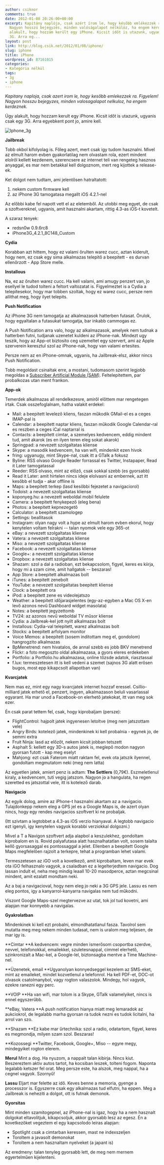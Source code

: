 ```yaml
---
author: csiknor
comments: true
date: 2012-01-08 20:26:00+00:00
excerpt: Kapitány naplója, csak azért írom le, hogy később emlékezzek rá. Figyelem!
  Nagyon hosszú bejegyzés, minden valóságalapot nélkülöz, ha engem kérdeznek. Úgy
  alakult, hogy hozzám került egy iPhone. Kicsit időt is utazunk, ugyanis csak egy
  3G. Arra eg...
layout: post
link: http://blog.csik.net/2012/01/08/iphone/
slug: iphone
title: iPhone
wordpress_id: 87161015
categories:
- Kategória nélkül
tags:
- 3g
- iphone
---
```


_Kapitany naploja, csak azert irom le, hogy kesőbb emlekezzek ra. Figyelem! Nagyon hosszu bejegyzes, minden valosagalapot nelkuloz, ha engem kerdeznek._

Úgy alakult, hogy hozzam kerult egy iPhone. Kicsit időt is utazunk, ugyanis csak egy 3G. Arra egyebkent pont jo, amire kell.

![Iphone_3g](/images/iphone_3g-jpeg-scaled500.jpg)

**Jailbreak**

Tobb okbol kifolyolag is. Főleg azert, mert csak igy tudom hasznalni. Mivel az elmult harom evben gyakorlatilag nem olvastam rola, ezert mindent elolről kellett kezdenem, szerencsere az internet teli van rengeteg hasznos anyaggal, es mar nem betakkal kell dolgoznom, mert reg kijottek a release-ek.

Ket dolgot nem tudtam, ami jelentősen hatraltatott:

  1. nekem custom firmware kell
  2. az iPhone 3G tamogatasa megallt iOS 4.2.1-nel

Az előbbi kabe fel napott vett el az eletemből. Az utobbi meg egyet, de csak a szoftvereknel, ugyanis, amit hasznalni akartam, rittig 4.3-as iOS-t kovetelt.

A szaraz tenyek:

  * redsn0w 0.9.6rc8
  * iPhone3G_4.2.1_8C148_Custom

**Cydia**

Korabban azt hittem, hogy ez valami őrulten warez cucc, aztan kiderult, hogy nem, ez csak egy sima alkalmazas telepitő a beepitett - es durvan ellenőrzott - App Store melle.

**Installous**

Na, ez az őrulten warez cucc. Ha kell valami, ami amugy penzert van, jo esellyel le tudod tolteni a feltort valtozatat is. Figyelmeztet is a Cydia a telepitesekor, hogy mar tobben szoltak, hogy ez warez cucc, persze nem allithat meg, hogy ilyet telepits.

**Push Notification**

Az iPhone 3G nem tamogatja az alkalmazasok hatterben futasat. Örulok, hogy egyaltalan a futasukat tamogatja, bar inkabb cammogas ez.

A Push Notification arra valo, hogy az alkalmazasok, amelyek nem tudnak a hatterben futni, tudjanak uzenetet kuldeni az iPhone-nak. Mindezt ugy teszik, hogy az App-ot biztosito ceg uzemeltet egy szervert, ami az Apple szerverein keresztul szol az iPhone-nak, hogy van valami ertesites.

Persze nem az en iPhone-omnak, ugyanis, ha Jailbreak-elsz, akkor nincs Push Notification.

Tobb megoldast csinaltak erre, a mostani, tudomasom szerint legjobb megoldas a [Subscriber Artificial Module (SAM)](http://www.thedailybuggle.com/enable-push-notifications-jailbroken-iphone/). Feltelepitettem, par probalkozas utan ment frankon.

**App-ok**

Temerdek alkalmazas all rendelkezesre, amiről előttem mar rengetegen irtak. Csak osszefoglalnam, hatha valakit erdekel:

  * Mail: a beepitett levelező kliens, faszan műkodik GMail-el es a ceges IMAP-pal is
  * Calendar: a beepitett naptar kliens, faszan műkodik Google Calendar-ral es reszben a ceges iCal naptarral is
  * Contacts: a beepitett cimtar, a szemelyes kedvencem, eddig mindent tud, amit akarok (es en ilyen teren eleg sokat akarok)
  * Springpad: a nevezett szolgaltatas kliense
  * Skype: a masodik kedvencem, ha van wifi, mindenkit ezen hivok
  * fring: ugyanugy, mint Skype-nal, csak itt a GTalk a fokusz
  * Byline: RSS olvaso Google Reader forrassal es Twitter, Instapaper, Read it Later tamogatassal
  * Reeder: RSS olvaso, mint az előző, csak sokkal szebb (es gyorsabb)
  * Read it Later: amit hirtelen nincs ideje elolvasni az embernek, azt itt kesőbb el tudja - akar offline is
  * Maps: a beepitett terkep (lasd kesőbbi fejezetet a navigaciorol)
  * Todoist: a nevezett szolgaltatas kliense
  * koponyeg.hu: a nevezett weboldal mobil felulete
  * Camera: a beepitett fenykepező (eleg bena)
  * Photos: a beepitett kepnezegető
  * Calculator: a beepitett szamologep
  * Settings: beallitasok
  * Instagram: olyan nagy volt a hype az elmult harom evben ekorul, hogy kenytelen voltam felrakni -- talan nyomok vele egy 365-ot
  * eBay: a nevezett szolgaltatas kliense
  * Vatera: a nevezett szolgaltatas kliense
  * Miso: a nevezett szolgaltatas kliense
  * Facebook: a nevezett szolgaltatas kliense
  * Google+: a nevezett szolgaltatas kliense
  * Dropbox: a nevezett szolgaltatas kliense
  * Shazam: szol a dal a radioban, ezt bekapcsolom, figyel, keres es kiirja, hogy mi a  szam cime, amit hallgatok -- beszaras!
  * App Store: a beepitett alkalmazas bolt
  * iTunes: a beepitett zenebolt
  * YouTube: a nevezett szolgaltatas beepitett kliense
  * Clock: a beepitett ora
  * iPod: a beepitett zene es videolejatszo
  * Weather: a beepitett időjarasjelentes (egy-az-egyben a Mac OS X-en levő azonos nevű Dashboard widget masolata)
  * Notes: a beepitett jegyzettomb
  * TV24: az azonos nevű weboldal TV műsor kliense
  * Cydia: a Jailbreak-kel jott nyilt alkalmazas bolt
  * Installous: Cydia-val telepitett, warez alkalmazas bolt
  * Stocks: a beepitett arfolyam monitor
  * Voice Memos: a beepitett (sosem inditottam meg el, gondolom) hangrogzito alkalmazas
  * BpMenetrend: nem hivatalos, de annal szebb es jobb BKV menetrend
  * Flickr: a foto megoszto oldal alkalmazasa, a gyors eleres erdekeben
  * Portfolio: a Portfolio.hu alkalmazasa, online tőzsde adatok, riasztassal
  * f.lux: termeszetesen itt is kell vedeni a szemet (sajnos 3G alatt erősen bugos, most epp kikapcsolt allapotban van)

**Kvarcjatek**

Nem mas ez, mint egy nagy kvarcjatek internet hozzaf
eressel. Csillio-milliard jatek erhető el, penzert, ingyen, alkalmazason beluli vasarlassal egyarant. Ha mar unod a Facebook-on elerhető jatekokat, itt van meg sok ezer.

Én csak parat tettem fel, csak, hogy kiprobaljam (persze):

  * FlightControl: hajpolt jatek ingyenesen letoltve (meg nem jatszottam vele)
  * Angry Birds: kotelező jatek, mindenkinek ki kell probalnia - egynek jo, de semmi extra
  * Fruit Ninja: lasd az előzőt, nekem kicsit jobban tetszett
  * Asphalt 5: kellett egy 3D-s autos jatek is, meglepő modon nagyon gyorsan futott - kap meg eselyt
  * Mahjong: ezt csak Faterom miatt raktam fel, evek ota jatszik ilyennel, gondoltam megmutatom neki (meg nem latta)

Az egyetlen jatek, amiert penz is adtam: **The Settlers** (0,79€). Eszmeletlenul kiraly, a kedvencem, tuti vegig jatszom. Nagyon jo a hangulata, ha regen szeretted es jatszottal vele, itt is kotelező darab.

**Navigacio**

Az egyik dolog, amire az iPhone-t hasznalni akartam az a navigacio. Tulajdonkepp nekem eleg a GPS jel es a Google Maps is, de azert olyan nincs, hogy egy rendes navigacios szoftvert ki ne probaljak.

(Itt szivtam a legtobbet a 4.3-as iOS verzio hianyaval. A legtobb navigacio ezt igenyli, igy kenytelen vagyok korabbi verziokkal dolgozni.)

Mivel a T a Navigon szoftvert adja alapbol a keszulekhez, gondoltam kiprobalom en is. Rovid palyafutasa alatt hasznalhatatlan volt, sosem talalta kellő gyorsasaggal es pontossaggal a jelet. Ellenben a beepitett Google Maps megfelelően rajzolt a terkepre, tehat a programban lehet valami.

Termeszetesen az iGO volt a kovetkező, amit kiprobaltam, leven mar evek ota iGO felhasznalo vagyok, a csaladban ez a legelterjedtem navigacio. Dog lassan indult el, neha meg mindig leaall 10-20 masodperce, aztan megcsinal mindent, amit ezalatt mondtam neki.

Az a baj a navigacioval, hogy nem eleg jo neki a 3G GPS jele. Lassu es nem eleg pontos, igy a kanyarrol-kanyarra navigalas nem tud műkodni.

Viszont Google Maps-szel megtervezve az utat, tok jol tud kovetni, ami alapjan mar konnyebb a navigalas.

**Gyakrolatban**

Mindenkinek ki kell ezt probalni, elmondhatatlanul fasza. Tavolrol sem mutatta meg meg nekem minden tudasat, nem is uralom meg teljesen, de mar igy is.

**Cimtar **A kedvencem: vegre minden ismerősom csoportba szerdve, nevvel, telefonokkal, emailekkel, szuletesnappal, cimmel elerhető, szinkronizalt a Mac-kel, a Google-lel, biztonsagba mentve a Time Machine-nel.

**Üzenetek, email **Ugyanolyan konnyedseggel kezelem az SMS-eket, mint az emaileket, mindet kozvetlenul a telefonrol. Ha kell PDF-et, DOC-ot olvasok csatolmanybol, vagy rogton valaszolok. Mindegy, hol vagyok, ezekre ranezni egy perc.

**VOIP **Ha van wifi, mar tolom is a Skype, GTalk valamelyiket, nincs is ennel egyszerűbb.

**eBay, Vatera **A push notification hianya miatt meg lemaradok az aukciokrol, de legalabb marha gyorsan ra tudok nezni es tudok licitalni, ha arrol van szo.

**Shazam **Ez kabe mar űrtechnika: szol a radio, odatartom, figyel, keres es megmondja, milyen szam szol. Beszaras!

**Kozossegi **Twitter, Facebook, Google+, Miso -- egyre megy, mindegyiket rogton elerem.

**Merul** Mint a dog. Ha nyuzom, a nappalt talan kibirja. Nincs kiut. Beszereztem aktiv autos tartot, ha kocsiban leszek, tolteni fogom. Naponta legalabb ketszer fel orat. Meg persze este, ha alszok, meg nappal, ha a cegnel vagyok. Szornyű!

**Lassu** Eljart mar felette az idő. Keves benne a memoria, gyenge a processzor is. Egyszerre csak egy alkalmazas tud elfutni, ha eppen. Meg a Jailbreak is neheziti a dolgot, ott is futnak demonok.

**Gyorsitas**

Mint minden szamitogepnel, az iPhone-nal is igaz, hogy ha a nem hasznalt dolgokat eltavolitjuk, kikapcsoljuk, akkor gyorsabb lesz az egesz. Én a kovetkezőket vegeztem el egy kapcsolodo leiras alapjan:

  * Spotlight csak a cimtarban keressen, mast ne indexszeljen
  * Toroltem a javasolt demonokat
  * Toroltem a nem hasznaltam nyelveket (a japant is)

Az eredmeny: talan tenyleg gyorsabb lett, de meg nem mernem egyertelműen kijelenteni.
